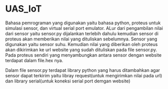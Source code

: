 # UAS_IoT

Bahasa pemrograman yang digunakan yaitu bahasa python, proteus untuk simulasi sensor, dan virtual serial port emulator. 
ALur dari pengambilan nilai dari sensor yaitu sensor.py dijalankan terlebih dahulu kemudian sensor di proteus akan memberikan nilai yang dituliskan sebelumnya. Sensor yang digunakan yaitu sensor suhu. Kemudian nilai yang diberikan oleh proteus akan dikirimkan ke url website yang sudah dituliskan pada file sensor.py. Pada proteus sendiri yang menyambungkan antara sensor dengan website terdapat dalam file.hex nya.

Dalam file sensor.py terdapat library python yang harus ditambahkan agar sensor dapat terkirim yaitu libray request(untuk mengirimkan nilai pada url) dan library serial(untuk koneksi serial port demgan website)
